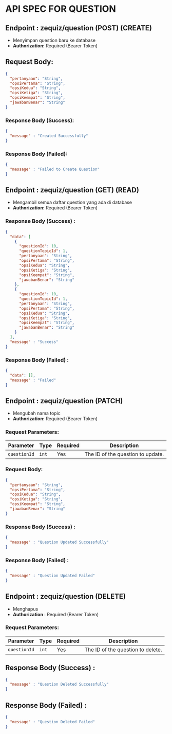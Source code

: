 # API SPEC FOR QUESTION

## Endpoint : zequiz/question (POST) (CREATE)

- Menyimpan question baru ke database
-  **Authorization:** Required (Bearer Token)

## Request Body:
```json
{
  "pertanyaan": "String",
  "opsiPertama": "String",
  "opsiKedua": "String",
  "opsiKetiga": "String",
  "opsiKeempat": "String",
  "jawabanBenar": "String"
}
```

### Response Body (Success):
```json
{
  "message" : "Created Successfully"
}
```

### Response Body (Failed):
```json
{
  "message" : "Failed to Create Question"
}
```

## Endpoint : zequiz/question (GET) (READ)

- Mengambil semua daftar question yang ada di database
-  **Authorization:** Required (Bearer Token)

### Response Body (Success) :

```json
{
  "data": [
    {
      "questionId": 10,
      "questionTopicId": 1,
      "pertanyaan": "String",
      "opsiPertama": "String",
      "opsiKedua": "String",
      "opsiKetiga": "String",
      "opsiKeempat": "String",
      "jawabanBenar": "String"
    },
    {
      "questionId": 10,
      "questionTopicId": 1,
      "pertanyaan": "String",
      "opsiPertama": "String",
      "opsiKedua": "String",
      "opsiKetiga": "String",
      "opsiKeempat": "String",
      "jawabanBenar": "String"
    }
  ],
  "message" : "Success"
}
```

### Response Body (Failed) :
```json
{
  "data": [],
  "message" : "Failed"
}
```

## Endpoint : zequiz/question (PATCH)

- Mengubah nama topic
- **Authorization:** Required (Bearer Token)

### Request Parameters:

| Parameter    | Type  | Required | Description                       |
|--------------|-------|----------|-----------------------------------|
| `questionId` | `int` | Yes      | The ID of the question to update. |

### Request Body:
```json
{
  "pertanyaan": "String",
  "opsiPertama": "String",
  "opsiKedua": "String",
  "opsiKetiga": "String",
  "opsiKeempat": "String",
  "jawabanBenar": "String"
}
```

### Response Body (Success) :
```json
{
  "message" : "Question Updated Successfully"
}
```

### Response Body (Failed) :
```json
{
  "message" : "Question Updated Failed"
}
```

## Endpoint : zequiz/question (DELETE)
- Menghapus
- **Authorization** : Required (Bearer Token)

### Request Parameters:

| Parameter    | Type  | Required | Description                       |
|--------------|-------|----------|-----------------------------------|
| `questionId` | `int` | Yes      | The ID of the question to delete. |

## Response Body (Success) :

```json
{
  "message" : "Question Deleted Successfully"
}
```

## Response Body (Failed) :

```json
{
  "message" : "Question Deleted Failed"
}
```










